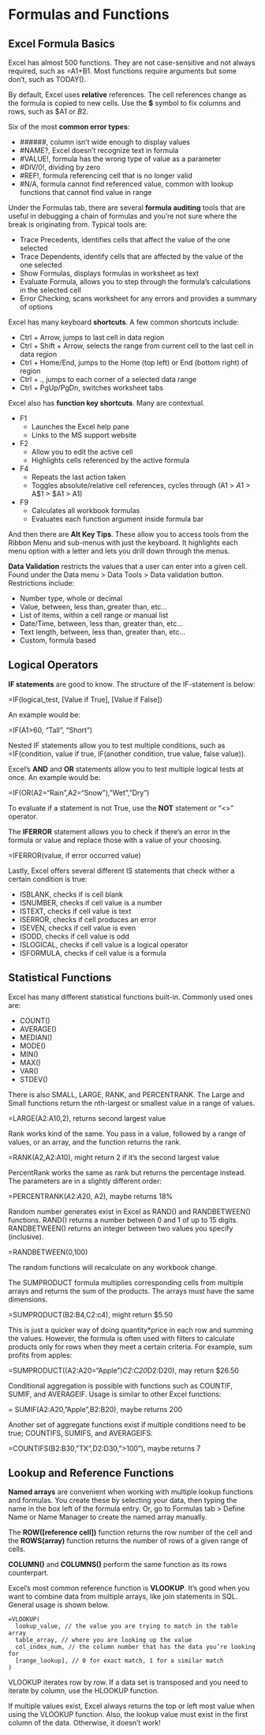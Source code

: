 # Formulas and Functions

## Excel Formula Basics

Excel has almost 500 functions. They are not case-sensitive and not always required, such as =A1+B1. Most functions require arguments but some don’t, such as TODAY().

By default, Excel uses **relative** references. The cell references change as the formula is copied to new cells. Use the **$** symbol to fix columns and rows, such as $A1 or $B$2.

Six of the most **common error types**:

- ######, column isn’t wide enough to display values
- #NAME?, Excel doesn’t recognize text in formula
- #VALUE!, formula has the wrong type of value as a parameter
- #DIV/0!, dividing by zero
- #REF!, formula referencing cell that is no longer valid
- #N/A, formula cannot find referenced value, common with lookup functions that cannot find value in range

Under the Formulas tab, there are several **formula auditing** tools that are useful in debugging a chain of formulas and you’re not sure where the break is originating from. Typical tools are:

- Trace Precedents, identifies cells that affect the value of the one selected
- Trace Dependents, identify cells that are affected by the value of the one selected
- Show Formulas, displays formulas in worksheet as text
- Evaluate Formula, allows you to step through the formula’s calculations in the selected cell
- Error Checking, scans worksheet for any errors and provides a summary of options

Excel has many keyboard **shortcuts**. A few common shortcuts include:

- Ctrl + Arrow, jumps to last cell in data region
- Ctrl + Shift + Arrow, selects the range from current cell to the last cell in data region
- Ctrl + Home/End, jumps to the Home (top left) or End (bottom right) of region
- Ctrl + ., jumps to each corner of a selected data range
- Ctrl + PgUp/PgDn, switches worksheet tabs

Excel also has **function key shortcuts**. Many are contextual.

- F1
  - Launches the Excel help pane
  - Links to the MS support website
- F2
  - Allow you to edit the active cell
  - Highlights cells referenced by the active formula
- F4
  - Repeats the last action taken
  - Toggles absolute/relative cell references, cycles through (A1 > $A$1 > A$1 > $A1 > A1)
- F9
  - Calculates all workbook formulas
  - Evaluates each function argument inside formula bar

And then there are **Alt Key Tips**. These allow you to access tools from the Ribbon Menu and sub-menus with just the keyboard. It highlights each menu option with a letter and lets you drill down through the menus.

**Data Validation** restricts the values that a user can enter into a given cell. Found under the Data menu > Data Tools > Data validation button. Restrictions include:

- Number type, whole or decimal
- Value, between, less than, greater than, etc…
- List of items, within a cell range or manual list
- Date/Time, between, less than, greater than, etc…
- Text length, between, less than, greater than, etc…
- Custom, formula based

## Logical Operators

**IF statements** are good to know. The structure of the IF-statement is below:

=IF(logical_test, [Value if True], [Value if False])

An example would be:

=IF(A1>60, “Tall”, “Short”)

Nested IF statements allow you to test multiple conditions, such as =IF(condition, value if true, IF(another condition, true value, false value)).

Excel’s **AND** and **OR** statements allow you to test multiple logical tests at once. An example would be:

=IF(OR(A2=“Rain”,A2=“Snow”),”Wet”,”Dry”)

To evaluate if a statement is not True, use the **NOT** statement or  “<>” operator.

The **IFERROR** statement allows you to check if there’s an error in the formula or value and replace those with a value of your choosing.

=IFERROR(value, if error occurred value)

Lastly, Excel offers several different IS statements that check wither a certain condition is true:

- ISBLANK, checks if is cell blank
- ISNUMBER, checks if cell value is a number
- ISTEXT, checks if cell value is text
- ISERROR, checks if cell produces an error
- ISEVEN, checks if cell value is even
- ISODD, checks if cell value is odd
- ISLOGICAL, checks if cell value is a logical operator
- ISFORMULA, checks if cell value is a formula

## Statistical Functions

Excel has many different statistical functions built-in. Commonly used ones are:

- COUNT()
- AVERAGE()
- MEDIAN()
- MODE()
- MIN()
- MAX()
- VAR()
- STDEV()

There is also SMALL, LARGE, RANK, and PERCENTRANK. The Large and Small functions return the nth-largest or smallest value in a range of values.

=LARGE(A2:A10,2), returns second largest value

Rank works kind of the same. You pass in a value, followed by a range of values, or an array, and the function returns the rank.

=RANK(A2,A2:A10), might return 2 if it’s the second largest value

PercentRank works the same as rank but returns the percentage instead. The parameters are in a slightly different order:

=PERCENTRANK($A$2:$A$20, A2), maybe returns 18%

Random number generates exist in Excel as RAND() and RANDBETWEEN() functions. RAND() returns a number between 0 and 1 of up to 15 digits. RANDBETWEEN() returns an integer between two values you specify (inclusive).

=RANDBETWEEN(0,100)

The random functions will recalculate on any workbook change.

The SUMPRODUCT formula multiplies corresponding cells from multiple arrays and returns the sum of the products. The arrays must have the same dimensions.

=SUMPRODUCT(B2:B4,C2:c4), might return $5.50

This is just a quicker way of doing quantity*price in each row and summing the values. However, the formula is often used with filters to calculate products only for rows when they meet a certain criteria. For example, sum profits from apples:

=SUMPRODUCT((A2:A20=“Apple”)*C2:C20*D2:D20), may return $26.50

Conditional aggregation is possible with functions such as COUNTIF, SUMIF, and AVERAGEIF. Usage is similar to other Excel functions:

= SUMIF(A2:A20,”Apple”,B2:B20), maybe returns 200

Another set of aggregate functions exist if multiple conditions need to be true; COUNTIFS, SUMIFS, and AVERAGEIFS.

=COUNTIFS(B2:B30,”TX”,D2:D30,”>100”), maybe returns 7

## Lookup and Reference Functions

**Named arrays** are convenient when working with multiple lookup functions and formulas. You create these by selecting your data, then typing the name in the box left of the formula entry. Or, go to Formulas tab > Define Name or Name Manager to create the named array manually.

The **ROW([reference cell])** function returns the row number of the cell and the **ROWS(array)** function returns the number of rows of a given range of cells.

**COLUMN()** and **COLUMNS()** perform the same function as its rows counterpart.

Excel’s most common reference function is **VLOOKUP**. It’s good when you want to combine data from multiple arrays, like join statements in SQL. General usage is shown below.

```
=VLOOKUP(
  lookup_value, // the value you are trying to match in the table array
  table_array, // where you are looking up the value
  col_index_num, // the column number that has the data you’re looking for
  [range_lookup], // 0 for exact match, 1 for a similar match
)
```

VLOOKUP iterates row by row. If a data set is transposed and you need to iterate by column, use the HLOOKUP function.

If multiple values exist, Excel always returns the top or left most value when using the VLOOKUP function. Also, the lookup value must exist in the first column of the data. Otherwise, it doesn’t work!